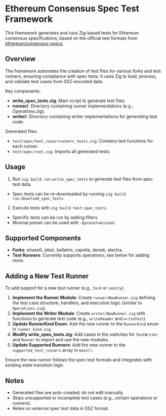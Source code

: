 # Ethereum Consensus Spec Test Framework

This framework generates and runs Zig-based tests for Ethereum consensus specifications, based on the official test formats from [ethereum/consensus-specs](https://github.com/ethereum/consensus-specs/tree/master/tests/formats).

## Overview

The framework automates the creation of test files for various forks and test runners, ensuring compliance with spec tests. It uses Zig to load, process, and validate test cases from SSZ-encoded data.

Key components:
- **write_spec_tests.zig**: Main script to generate test files.
- **runner/**: Directory containing runner implementations (e.g., Operations.zig).
- **writer/**: Directory containing writer implementations for generating test code.

Generated files:
- `test/spec/test_case/<runner>_tests.zig`: Contains test functions for each runner.
- `test/spec/root.zig`: Imports all generated tests.

## Usage

1. Run `zig build run:write_spec_tests` to generate test files from spec test data.
  - Spec tests can be re-downloaded by running `zig build run:download_spec_tests`
2. Execute tests with `zig build test:spec_tests`.
  - Specific tests can be run by adding filters
  - Minimal preset can be used with `-Dpreset=minimal`

## Supported Components

- **Forks**: phase0, altair, bellatrix, capella, deneb, electra.
- **Test Runners**: Currently supports operations; see below for adding more.

## Adding a New Test Runner

To add support for a new test runner (e.g., `fork` or `sanity`):

1. **Implement the Runner Module**: Create `runner/NewRunner.zig` defining the test case structure, handlers, and execution logic (similar to `Operations.zig`).
2. **Implement the Writer Module**: Create `writer/NewRunner.zig` with functions to generate test code (e.g., `writeHeader` and `writeTest`).
3. **Update RunnerKind Enum**: Add the new runner to the `RunnerKind` enum in `runner_kind.zig`.
4. **Modify write_spec_tests.zig**: Add cases in the switches for `TestWriter` and `Runner` to import and use the new modules.
5. **Update Supported Runners**: Add the new runner to the `supported_test_runners` array in `main()`.

Ensure the new runner follows the spec test formats and integrates with existing state transition logic.

## Notes

- Generated files are auto-created; do not edit manually.
- Skips unsupported or incomplete test cases (e.g., certain operations or runners).
- Relies on external spec test data in SSZ format.
